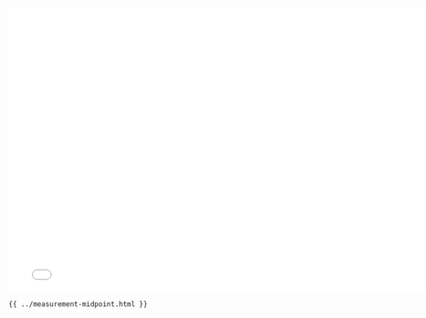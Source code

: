 <iframe src="/measurement-midpoint.html" width="770" height="500" frameBorder="0" seamless="seamless">
</iframe>

```html
{{ ../measurement-midpoint.html }}
```
